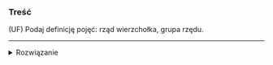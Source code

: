 ### Treść
(UF)
Podaj definicję pojęć: rząd wierzchołka, grupa rzędu.

------
<details><summary>Rozwiązanie</summary>
<p>

definicja:

Niech $\bar \sigma$ będzie ciągiem instrukcji Union powstałym po usunięciu Find z ciągu $\sigma$. Rzędem wierzchołka v względem $\sigma$ nazywamy jego wysokość w lesie powstałym po wykonaniu ciągu $\bar \sigma$

**grupa rzędu** - Dla rzędu r, jego grupa $g = log^*(r)$

    
